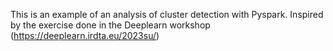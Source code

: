This is an example of an analysis of cluster detection with Pyspark. Inspired by the exercise done in the Deeplearn workshop (https://deeplearn.irdta.eu/2023su/)
